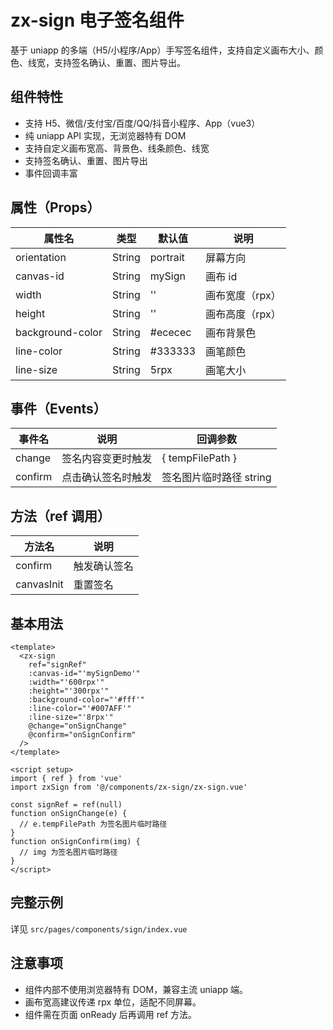 # zx-sign 电子签名组件

基于 uniapp 的多端（H5/小程序/App）手写签名组件，支持自定义画布大小、颜色、线宽，支持签名确认、重置、图片导出。

## 组件特性
- 支持 H5、微信/支付宝/百度/QQ/抖音小程序、App（vue3）
- 纯 uniapp API 实现，无浏览器特有 DOM
- 支持自定义画布宽高、背景色、线条颜色、线宽
- 支持签名确认、重置、图片导出
- 事件回调丰富

## 属性（Props）
| 属性名           | 类型    | 默认值      | 说明             |
|------------------|---------|-------------|------------------|
| orientation      | String  | portrait    | 屏幕方向         |
| canvas-id        | String  | mySign      | 画布 id          |
| width            | String  | ''          | 画布宽度（rpx）  |
| height           | String  | ''          | 画布高度（rpx）  |
| background-color | String  | #ececec     | 画布背景色       |
| line-color       | String  | #333333     | 画笔颜色         |
| line-size        | String  | 5rpx        | 画笔大小         |

## 事件（Events）
| 事件名   | 说明                 | 回调参数                |
|----------|----------------------|------------------------|
| change   | 签名内容变更时触发   | { tempFilePath }       |
| confirm  | 点击确认签名时触发   | 签名图片临时路径 string |

## 方法（ref 调用）
| 方法名      | 说明         |
|-------------|--------------|
| confirm     | 触发确认签名 |
| canvasInit  | 重置签名     |

## 基本用法
```vue
<template>
  <zx-sign
    ref="signRef"
    :canvas-id="'mySignDemo'"
    :width="'600rpx'"
    :height="'300rpx'"
    :background-color="'#fff'"
    :line-color="'#007AFF'"
    :line-size="'8rpx'"
    @change="onSignChange"
    @confirm="onSignConfirm"
  />
</template>

<script setup>
import { ref } from 'vue'
import zxSign from '@/components/zx-sign/zx-sign.vue'

const signRef = ref(null)
function onSignChange(e) {
  // e.tempFilePath 为签名图片临时路径
}
function onSignConfirm(img) {
  // img 为签名图片临时路径
}
</script>
```

## 完整示例
详见 `src/pages/components/sign/index.vue`

## 注意事项
- 组件内部不使用浏览器特有 DOM，兼容主流 uniapp 端。
- 画布宽高建议传递 rpx 单位，适配不同屏幕。
- 组件需在页面 onReady 后再调用 ref 方法。
